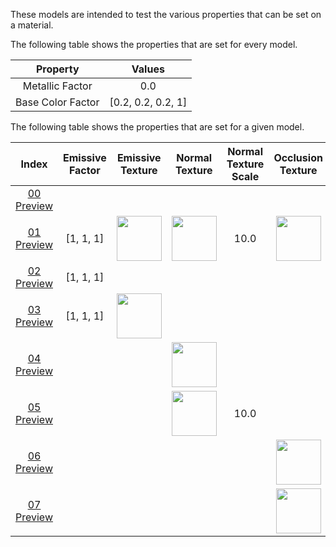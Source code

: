 These models are intended to test the various properties that can be set on a material.  

The following table shows the properties that are set for every model.  


Property | **Values**
:---: | :---:
Metallic Factor | 0.0
Base Color Factor | [0.2, 0.2, 0.2, 1]

 
The following table shows the properties that are set for a given model.  


Index | Emissive Factor | Emissive Texture | Normal Texture | Normal Texture Scale | Occlusion Texture | Occlusion Texture Strength
:---: | :---: | :---: | :---: | :---: | :---: | :---:
[00](./Material_00.gltf) [Preview](https://bghgary.github.io/glTF-Asset-Generator/Preview/BabylonJS/?fileName=Material_00.gltf) |   |   |   |   |   |  
[01](./Material_01.gltf) [Preview](https://bghgary.github.io/glTF-Asset-Generator/Preview/BabylonJS/?fileName=Material_01.gltf) | [1, 1, 1] | <img src="./Texture_emissive.png" height="72" width="72" align="middle"> | <img src="./Texture_normal.png" height="72" width="72" align="middle"> | 10.0 | <img src="./Texture_occlusion.png" height="72" width="72" align="middle"> | 0.5
[02](./Material_02.gltf) [Preview](https://bghgary.github.io/glTF-Asset-Generator/Preview/BabylonJS/?fileName=Material_02.gltf) | [1, 1, 1] |   |   |   |   |  
[03](./Material_03.gltf) [Preview](https://bghgary.github.io/glTF-Asset-Generator/Preview/BabylonJS/?fileName=Material_03.gltf) | [1, 1, 1] | <img src="./Texture_emissive.png" height="72" width="72" align="middle"> |   |   |   |  
[04](./Material_04.gltf) [Preview](https://bghgary.github.io/glTF-Asset-Generator/Preview/BabylonJS/?fileName=Material_04.gltf) |   |   | <img src="./Texture_normal.png" height="72" width="72" align="middle"> |   |   |  
[05](./Material_05.gltf) [Preview](https://bghgary.github.io/glTF-Asset-Generator/Preview/BabylonJS/?fileName=Material_05.gltf) |   |   | <img src="./Texture_normal.png" height="72" width="72" align="middle"> | 10.0 |   |  
[06](./Material_06.gltf) [Preview](https://bghgary.github.io/glTF-Asset-Generator/Preview/BabylonJS/?fileName=Material_06.gltf) |   |   |   |   | <img src="./Texture_occlusion.png" height="72" width="72" align="middle"> |  
[07](./Material_07.gltf) [Preview](https://bghgary.github.io/glTF-Asset-Generator/Preview/BabylonJS/?fileName=Material_07.gltf) |   |   |   |   | <img src="./Texture_occlusion.png" height="72" width="72" align="middle"> | 0.5
 
